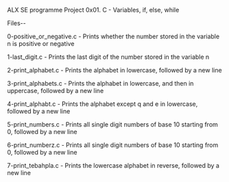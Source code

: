 ALX SE programme Project 0x01. C - Variables, if, else, while

Files--

0-positive_or_negative.c - Prints whether the number stored in the variable n is positive or negative

1-last_digit.c - Prints the last digit of the number stored in the variable n

2-print_alphabet.c - Prints the alphabet in lowercase, followed by a new line

3-print_alphabets.c - Prints the alphabet in lowercase, and then in uppercase, followed by a new line

4-print_alphabt.c - Prints the alphabet except q and e in lowercase, followed by a new line

5-print_numbers.c - Prints all single digit numbers of base 10 starting from 0, followed by a new line

6-print_numberz.c - Prints all single digit numbers of base 10 starting from 0, followed by a new line

7-print_tebahpla.c - Prints the lowercase alphabet in reverse, followed by a new line
